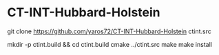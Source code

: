 # CT-INT-Hubbard-Holstein

git clone https://github.com/yaros72/CT-INT-Hubbard-Holstein ctint.src

mkdir -p ctint.build && cd ctint.build
cmake ../ctint.src
make 
make install
